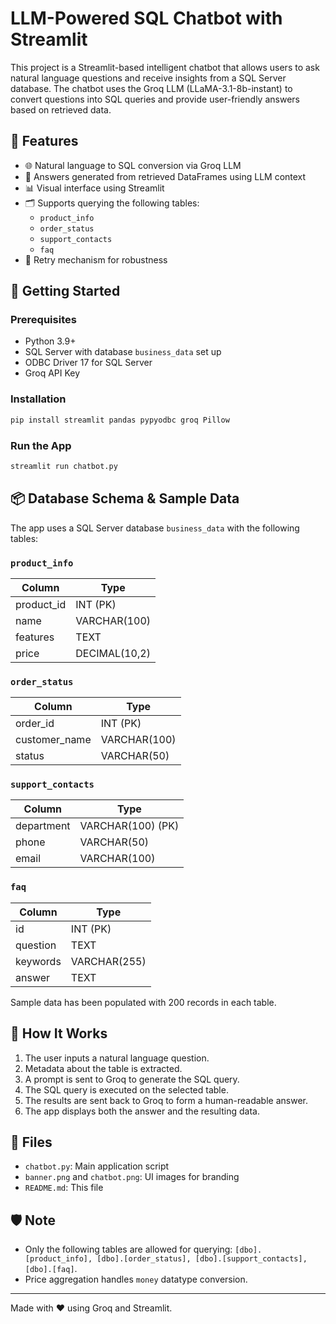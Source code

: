 # LLM-Powered SQL Chatbot with Streamlit

This project is a Streamlit-based intelligent chatbot that allows users to ask natural language questions and receive insights from a SQL Server database. The chatbot uses the Groq LLM (LLaMA-3.1-8b-instant) to convert questions into SQL queries and provide user-friendly answers based on retrieved data.

## 🔧 Features

- 🌐 Natural language to SQL conversion via Groq LLM
- 🧠 Answers generated from retrieved DataFrames using LLM context
- 📊 Visual interface using Streamlit
- 🗂️ Supports querying the following tables:
  - `product_info`
  - `order_status`
  - `support_contacts`
  - `faq`
- 🔁 Retry mechanism for robustness

## 🚀 Getting Started

### Prerequisites

- Python 3.9+
- SQL Server with database `business_data` set up
- ODBC Driver 17 for SQL Server
- Groq API Key

### Installation

```bash
pip install streamlit pandas pypyodbc groq Pillow
```

### Run the App

```bash
streamlit run chatbot.py
```

## 📦 Database Schema & Sample Data

The app uses a SQL Server database `business_data` with the following tables:

### `product_info`

| Column      | Type          |
|-------------|---------------|
| product_id  | INT (PK)      |
| name        | VARCHAR(100)  |
| features    | TEXT          |
| price       | DECIMAL(10,2) |

### `order_status`

| Column        | Type          |
|---------------|---------------|
| order_id      | INT (PK)      |
| customer_name | VARCHAR(100)  |
| status        | VARCHAR(50)   |

### `support_contacts`

| Column     | Type         |
|------------|--------------|
| department | VARCHAR(100) (PK) |
| phone      | VARCHAR(50)  |
| email      | VARCHAR(100) |

### `faq`

| Column    | Type         |
|-----------|--------------|
| id        | INT (PK)     |
| question  | TEXT         |
| keywords  | VARCHAR(255) |
| answer    | TEXT         |

Sample data has been populated with 200 records in each table.

## 🧠 How It Works

1. The user inputs a natural language question.
2. Metadata about the table is extracted.
3. A prompt is sent to Groq to generate the SQL query.
4. The SQL query is executed on the selected table.
5. The results are sent back to Groq to form a human-readable answer.
6. The app displays both the answer and the resulting data.

## 📁 Files

- `chatbot.py`: Main application script
- `banner.png` and `chatbot.png`: UI images for branding
- `README.md`: This file

## 🛡️ Note

- Only the following tables are allowed for querying: `[dbo].[product_info], [dbo].[order_status], [dbo].[support_contacts], [dbo].[faq]`.
- Price aggregation handles `money` datatype conversion.


---

Made with ❤️ using Groq and Streamlit.